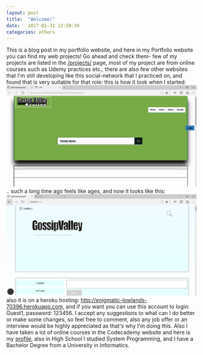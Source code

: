 ```yaml
---
layout: post
title:  "Welcome!"
date:   2017-01-31 13:50:39
categories: others
---
```

This is a blog post in my portfolio website, and here in my Portfolio website you can find my web projects! Go ahead and check them- few of my projects are listed in the <a href="http://zhivkoz.github.io/Portfolio/projects/">/projects/</a> page, most of my project are from online courses such as Udemy practices etc., there are also few other websites that I'm still developing like this social-network that I practiced on, and found that is very suitable for that role: this is how it look when I started: ![my alternate text](/assets/Old-but-nocomment.PNG).. such a long time ago feels like ages, and now it looks like this:
![my alternate text](/assets/change-is.PNG) also it is on a heroku hosting: <a href="http://enigmatic-lowlands-70396.herokuapp.com">http://enigmatic-lowlands-70396.herokuapp.com</a>, and if you want you can use this account to login: Guest1, password: 123456.
 I accept any suggestions to what can I do better or make some changes, so feel free to comment, also any job offer or an interview would be highly appreciated as that's why I'm doing this. Also I have taken a lot of online courses in the Codecademy website and here is my <a href="https://www.codecademy.com/zhivko73656"> profile</a>, also in High School I studied System Programming, and I have a Bachelor Degree from a University in Informatics.
